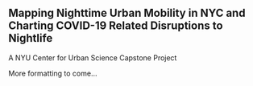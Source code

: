 ## Mapping Nighttime Urban Mobility in NYC and Charting COVID-19 Related Disruptions to Nightlife

A NYU Center for Urban Science Capstone Project

More formatting to come...